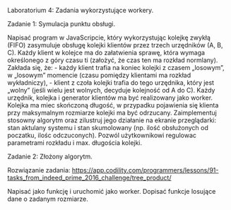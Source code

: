 Laboratorium 4:
Zadania wykorzystujące workery.

Zadanie 1: Symulacja punktu obsługi.

Napisać program w JavaScripcie, który wykorzystując kolejkę zwykłą (FIFO) zasymuluje obsługę kolejki klientów przez trzech urzędników (A, B, C).
Każdy klient w kolejce ma do załatwienia sprawę, która wymaga określonego z góry czasu ti (założyć, że czas ten ma rozkład normlany). Zakłada się, że: - każdy klient trafia na koniec kolejki z czasem „losowym”, w „losowym” momencie (czasu pomiędzy klientami ma rozkład wykładniczy), - klient z czoła kolejki trafia do tego urzędnika, który jest „wolny” (jeśli wielu jest wolnych, decyduje kolejność od A do C). Każdy urzędnik, kolejka i generator klientów  ma być realizowany jako worker. Kolejka ma miec skończoną długość, w przypadku pojawienia się klienta przy maksymalnym rozmiarze kolejki ma być odrzucany. 
Zaimplementuj stosowny algorytm oraz zilustruj jego działanie na ekranie przeglądarki: stan aktulany systemu i stan skumolowany (np. ilość obsłużonych od poczatku, ilośc odczuconych). Pozwól użytkownikowi regulowac parametrami rozkładu i max. długościa  kolejki.

Zadanie 2: Złożony algorytm.

Rozwiązanie zadania:
https://app.codility.com/programmers/lessons/91-tasks_from_indeed_prime_2016_challenge/tree_product/

Napisać jako funkcję i uruchomić jako worker. Dopisać funkcje losujące dane o zadanym rozmiarze.
